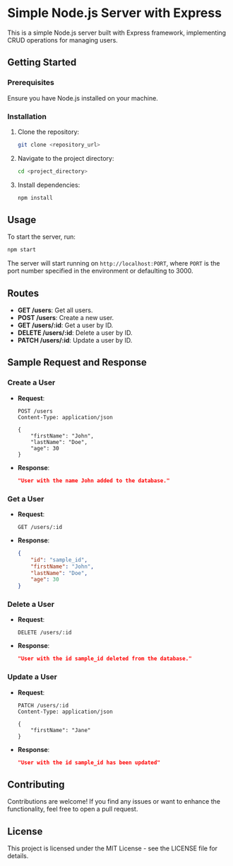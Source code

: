 # Simple Node.js Server with Express

This is a simple Node.js server built with Express framework, implementing CRUD operations for managing users.

## Getting Started

### Prerequisites

Ensure you have Node.js installed on your machine.

### Installation

1. Clone the repository:

    ```bash
    git clone <repository_url>
    ```

2. Navigate to the project directory:

    ```bash
    cd <project_directory>
    ```

3. Install dependencies:

    ```bash
    npm install
    ```

## Usage

To start the server, run:

```bash
npm start
```

The server will start running on `http://localhost:PORT`, where `PORT` is the port number specified in the environment or defaulting to 3000.

## Routes

- **GET /users**: Get all users.
- **POST /users**: Create a new user.
- **GET /users/:id**: Get a user by ID.
- **DELETE /users/:id**: Delete a user by ID.
- **PATCH /users/:id**: Update a user by ID.

## Sample Request and Response

### Create a User

- **Request**:

    ```http
    POST /users
    Content-Type: application/json

    {
        "firstName": "John",
        "lastName": "Doe",
        "age": 30
    }
    ```

- **Response**:

    ```json
    "User with the name John added to the database."
    ```

### Get a User

- **Request**:

    ```http
    GET /users/:id
    ```

- **Response**:

    ```json
    {
        "id": "sample_id",
        "firstName": "John",
        "lastName": "Doe",
        "age": 30
    }
    ```

### Delete a User

- **Request**:

    ```http
    DELETE /users/:id
    ```

- **Response**:

    ```json
    "User with the id sample_id deleted from the database."
    ```

### Update a User

- **Request**:

    ```http
    PATCH /users/:id
    Content-Type: application/json

    {
        "firstName": "Jane"
    }
    ```

- **Response**:

    ```json
    "User with the id sample_id has been updated"
    ```

## Contributing

Contributions are welcome! If you find any issues or want to enhance the functionality, feel free to open a pull request.

## License

This project is licensed under the MIT License - see the LICENSE file for details.
